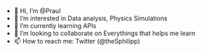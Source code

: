 - 👋 Hi, I’m @PrauI
- 👀 I’m interested in Data analysis, Physics Simulations
- 🌱 I’m currently learning APIs 
- 💞️ I’m looking to collaborate on Everythings that helps me learn
- 📫 How to reach me: Twitter (@theSphilipp)


